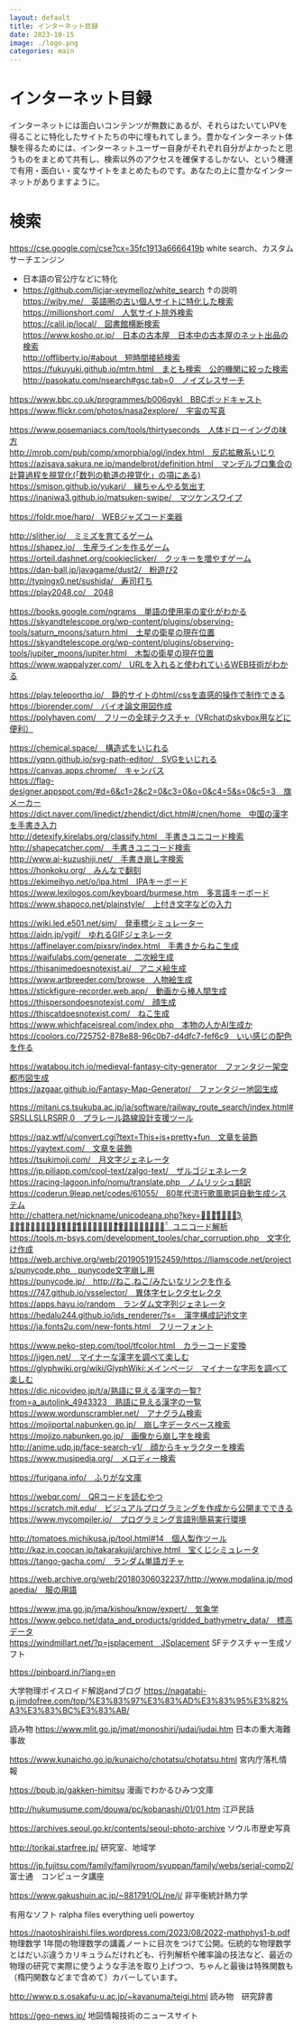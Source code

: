 ```yaml
---
layout: default
title: インターネット目録
date: 2023-10-15
image: ./logo.png
categories: main
---
```

# インターネット目録
インターネットには面白いコンテンツが無数にあるが、それらはたいていPVを得ることに特化したサイトたちの中に埋もれてしまう。豊かなインターネット体験を得るためには、インターネットユーザー自身がそれぞれ自分がよかったと思うものをまとめて共有し、検索以外のアクセスを確保するしかない、という機運で有用・面白い・変なサイトをまとめたものです。あなたの上に豊かなインターネットがありますように。  


# 検索
https://cse.google.com/cse?cx=35fc1913a6666419b white search、カスタムサーチエンジン
- 日本語の官公庁などに特化
- https://github.com/licjar-xeymelloz/white_search ↑の説明  
https://wiby.me/　英語圏の古い個人サイトに特化した検索  
https://millionshort.com/　人気サイト除外検索  
https://calil.jp/local/　図書館横断検索  
https://www.kosho.or.jp/　日本の古本屋　日本中の古本屋のネット出品の検索  
http://offliberty.io/#about　短時間接続検索  
https://fukuyuki.github.io/mtm.html　まとも検索　公的機関に絞った検索  
http://pasokatu.com/nsearch#gsc.tab=0　ノイズレスサーチ  


https://www.bbc.co.uk/programmes/b006qykl　BBCポッドキャスト  
https://www.flickr.com/photos/nasa2explore/　宇宙の写真  


https://www.posemaniacs.com/tools/thirtyseconds　人体ドローイングの味方  
http://mrob.com/pub/comp/xmorphia/ogl/index.html　反応拡散系いじり  
https://azisava.sakura.ne.jp/mandelbrot/definition.html　マンデルブロ集合の計算過程を視覚化(「数列の軌道の視覚化」の項にある)  
https://smison.github.io/yukari/　縁ちゃんやる気出す  
https://inaniwa3.github.io/matsuken-swipe/　マツケンスワイプ  


https://foldr.moe/harp/　WEBジャズコード楽器  


http://slither.io/　ミミズを育てるゲーム  
https://shapez.io/　生産ラインを作るゲーム  
https://orteil.dashnet.org/cookieclicker/　クッキーを増やすゲーム  
https://dan-ball.jp/javagame/dust2/　粉遊び2  
http://typingx0.net/sushida/　寿司打ち  
https://play2048.co/　2048  


https://books.google.com/ngrams　単語の使用率の変化がわかる  
https://skyandtelescope.org/wp-content/plugins/observing-tools/saturn_moons/saturn.html　土星の衛星の現在位置  
https://skyandtelescope.org/wp-content/plugins/observing-tools/jupiter_moons/jupiter.html　木製の衛星の現在位置  
https://www.wappalyzer.com/　URLを入れると使われているWEB技術がわかる  


https://play.teleporthq.io/　静的サイトのhtml/cssを直感的操作で制作できる  
https://biorender.com/　バイオ論文用図作成  
https://polyhaven.com/　フリーの全球テクスチャ（VRchatのskybox用などに便利）  


https://chemical.space/　構造式をいじれる  
https://yqnn.github.io/svg-path-editor/　SVGをいじれる  
https://canvas.apps.chrome/　キャンバス  
https://flag-designer.appspot.com/#d=6&c1=2&c2=0&c3=0&o=0&c4=5&s=0&c5=3　旗メーカー  
https://dict.naver.com/linedict/zhendict/dict.html#/cnen/home　中国の漢字を手書き入力  
http://detexify.kirelabs.org/classify.html　手書きユニコード検索  
http://shapecatcher.com/　手書きユニコード検索  
http://www.ai-kuzushiji.net/　手書き崩し字検索  
https://honkoku.org/　みんなで翻刻  
https://ekimeihyo.net/o/ipa.html　IPAキーボード  
https://www.lexilogos.com/keyboard/burmese.htm　多言語キーボード  
https://www.shapoco.net/plainstyle/　上付き文字などの入力  


https://wiki.led.e501.net/sim/　発車標シミュレーター  
https://aidn.jp/ygif/　ゆれるGIFジェネレータ  
https://affinelayer.com/pixsrv/index.html　手書きからねこ生成  
https://waifulabs.com/generate　二次絵生成  
https://thisanimedoesnotexist.ai/　アニメ絵生成  
https://www.artbreeder.com/browse　人物絵生成  
https://stickfigure-recorder.web.app/　動画から棒人間生成  
https://thispersondoesnotexist.com/　顔生成  
https://thiscatdoesnotexist.com/　ねこ生成  
https://www.whichfaceisreal.com/index.php　本物の人かAI生成か  
https://coolors.co/725752-878e88-96c0b7-d4dfc7-fef6c9　いい感じの配色を作る  


https://watabou.itch.io/medieval-fantasy-city-generator　ファンタジー架空都市図生成  
https://azgaar.github.io/Fantasy-Map-Generator/　ファンタジー地図生成  


https://mitani.cs.tsukuba.ac.jp/ja/software/railway_route_search/index.html#SRSLLSLLRSRR,0　プラレール路線設計支援ツール  


https://qaz.wtf/u/convert.cgi?text=This+is+pretty+fun　文章を装飾  
https://yaytext.com/　文章を装飾  
https://tsukimoji.com/　月文字ジェネレータ  
https://jp.piliapp.com/cool-text/zalgo-text/　ザルゴジェネレータ  
https://racing-lagoon.info/nomu/translate.php　ノムリッシュ翻訳  
https://coderun.9leap.net/codes/61055/　80年代流行歌風歌詞自動生成システム  
http://chattera.net/nickname/unicodeana.php?key=午̷̖̺͈̆͛͝前̧̢̖̫̊3̘̦時̗͡の̶̛̘̙̤̙̌̉͢い̷゙̊̈̓̓̅ば̬̬̩͈̊͡ら゙̜̩̹ぎ̫̺̓ͣ̕͡げ̧̛̩̞̽ん゙̨̼̗̤̂̄　ユニコード解析  
https://tools.m-bsys.com/development_tooles/char_corruption.php　文字化け作成  
https://web.archive.org/web/20190519152459/https://liamscode.net/projects/punycode.php　punycode文字崩し用  
https://punycode.jp/　http://ねこ.ねこ/みたいなリンクを作る  
https://747.github.io/vsselector/　異体字セレクタセレクタ  
https://apps.hayu.io/random　ランダム文字列ジェネレータ  
https://hedalu244.github.io/ids_renderer/?s=　漢字構成記述文字  
https://ja.fonts2u.com/new-fonts.html　フリーフォント  


https://www.peko-step.com/tool/tfcolor.html　カラーコード変換  
https://jigen.net/　マイナーな漢字を調べて楽しむ  
https://glyphwiki.org/wiki/GlyphWiki:メインページ　マイナーな字形を調べて楽しむ  
https://dic.nicovideo.jp/t/a/熟語に見える漢字の一覧?from=a_autolink_4943323　熟語に見える漢字の一覧  
https://www.wordunscrambler.net/　アナグラム検索  
https://mojiportal.nabunken.go.jp/　崩し字データベース検索  
https://mojizo.nabunken.go.jp/　画像から崩し字を検索  
http://anime.udp.jp/face-search-v1/　顔からキャラクターを検索  
https://www.musipedia.org/　メロディー検索  




https://furigana.info/　ふりがな文庫  


https://webqr.com/　QRコードを読むやつ  
https://scratch.mit.edu/　ビジュアルプログラミングを作成から公開までできる  
https://www.mycompiler.io/　プログラミング言語別簡易実行環境  




http://tomatoes.michikusa.jp/tool.html#14　個人製作ツール  
http://kaz.in.coocan.jp/takarakuji/archive.html　宝くじシミュレータ  
https://tango-gacha.com/　ランダム単語ガチャ  


https://web.archive.org/web/20180306032237/http://www.modalina.jp/modapedia/　服の用語  


https://www.jma.go.jp/jma/kishou/know/expert/　気象学  
https://www.gebco.net/data_and_products/gridded_bathymetry_data/　標高データ  
https://windmillart.net/?p=jsplacement　JSplacement SFテクスチャー生成ソフト  



https://pinboard.in/?lang=en  


大学物理ボイスロイド解説andブログ
https://nagatabi-p.jimdofree.com/top/%E3%83%97%E3%83%AD%E3%83%95%E3%82%A3%E3%83%BC%E3%83%AB/

読み物
https://www.mlit.go.jp/jmat/monoshiri/judai/judai.htm 日本の重大海難事故

https://www.kunaicho.go.jp/kunaicho/chotatsu/chotatsu.html 宮内庁落札情報

https://bpub.jp/gakken-himitsu
漫画でわかるひみつ文庫

http://hukumusume.com/douwa/pc/kobanashi/01/01.htm
江戸民話


https://archives.seoul.go.kr/contents/seoul-photo-archive
ソウル市歴史写真

http://torikai.starfree.jp/
研究室、地域学

https://jp.fujitsu.com/family/familyroom/syuppan/family/webs/serial-comp2/
富士通　コンピュータ講座

https://www.gakushuin.ac.jp/~881791/OL/ne/j/
非平衡統計熱力学


有用なソフト
ralpha
files
everything
ueli
powertoy

https://naotoshiraishi.files.wordpress.com/2023/08/2022-mathphys1-b.pdf 物理数学
1年間の物理数学の講義ノートに目次をつけて公開。伝統的な物理数学とはだいぶ違うカリキュラムだけれども、行列解析や確率論の技法など、最近の物理の研究で実際に使うような手法を取り上げつつ、ちゃんと最後は特殊関数も（楕円関数などまで含めて）カバーしています。

http://www.p.s.osakafu-u.ac.jp/~kayanuma/teigi.html
読み物　研究辞書

https://geo-news.jp/
地図情報技術のニュースサイト
